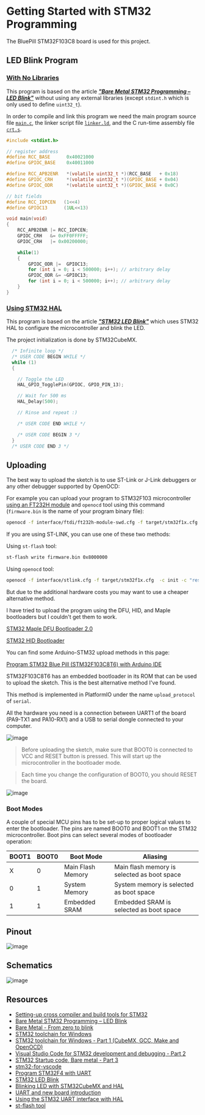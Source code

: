 # Getting Started with STM32 Programming

The BluePill STM32F103C8 board is used for this project.

## LED Blink Program

### [With No Libraries](blinky-no-lib) 

This program is based on the article ***["Bare Metal STM32 Programming – LED Blink"](https://freeelectron.ro/bare-metal-stm32-led-blink/)*** without using any external libraries (except `stdint.h` which is only used to define `uint32_t`).

In order to compile and link this program we need the main program source file [`main.c`](blinky-no-lib/src/main.c), the linker script file [`linker.ld`](blinky-no-lib/src/linker.ld), and the C run-time assembly file [`crt.s`](blinky-no-lib/src/crt.s).

```c
#include <stdint.h>

// register address
#define RCC_BASE      0x40021000
#define GPIOC_BASE    0x40011000

#define RCC_APB2ENR   *(volatile uint32_t *)(RCC_BASE   + 0x18)
#define GPIOC_CRH     *(volatile uint32_t *)(GPIOC_BASE + 0x04)
#define GPIOC_ODR     *(volatile uint32_t *)(GPIOC_BASE + 0x0C)

// bit fields
#define RCC_IOPCEN   (1<<4)
#define GPIOC13      (1UL<<13)

void main(void)
{
    RCC_APB2ENR |= RCC_IOPCEN;
    GPIOC_CRH   &= 0xFF0FFFFF;
    GPIOC_CRH   |= 0x00200000;

    while(1)
    {
        GPIOC_ODR |=  GPIOC13;
        for (int i = 0; i < 500000; i++); // arbitrary delay
        GPIOC_ODR &= ~GPIOC13;
        for (int i = 0; i < 500000; i++); // arbitrary delay
    }
}
```

### [Using STM32 HAL](blinky-hal)

This program is based on the article ***["STM32 LED Blink"](https://stm32world.com/wiki/STM32_LED_Blink)*** which uses STM32 HAL to configure the microcontroller and blink the LED.

The project initialization is done by STM32CubeMX.

```c
  /* Infinite loop */
  /* USER CODE BEGIN WHILE */
  while (1)
  {

	// Toggle the LED
	HAL_GPIO_TogglePin(GPIOC, GPIO_PIN_13);

	// Wait for 500 ms
	HAL_Delay(500);

	// Rinse and repeat :)

    /* USER CODE END WHILE */

    /* USER CODE BEGIN 3 */
  }
  /* USER CODE END 3 */
```

## Uploading

The best way to upload the sketch is to use ST-Link or J-Link debuggers or any other debugger supported by OpenOCD:

For example you can upload your program to STM32F103 microcontroller [using an FT232H module](https://github.com/m3y54m/cjmcu-ft232hq-programmer) and `openocd` tool using this command (`firmware.bin` is the name of your program binary file):

```bash
openocd -f interface/ftdi/ft232h-module-swd.cfg -f target/stm32f1x.cfg  -c init -c "reset halt" -c "flash write_image erase firmware.bin 0x08000000" -c "reset" -c shutdown
```

If you are using ST-LINK, you can use one of these two methods:

Using `st-flash` tool:

```bash
st-flash write firmware.bin 0x8000000
```
Using `openocd` tool:

```bash
openocd -f interface/stlink.cfg -f target/stm32f1x.cfg  -c init -c "reset halt" -c "flash write_image erase firmware.bin 0x08000000" -c "reset" -c shutdown
```

But due to the additional hardware costs you may want to use a cheaper alternative method.

I have tried to upload the program using the DFU, HID, and Maple bootloaders but I couldn't get them to work.

[STM32 Maple DFU Bootloader 2.0](https://github.com/rogerclarkmelbourne/STM32duino-bootloader/blob/master/binaries/generic_boot20_pc13.bin)

[STM32 HID Bootloader](https://github.com/Serasidis/STM32_HID_Bootloader/releases)

You can find some Arduino-STM32 upload methods in this page:

[Program STM32 Blue Pill (STM32F103C8T6) with Arduino IDE](https://www.sgbotic.com/index.php?dispatch=pages.view&page_id=48)

STM32F103C8T6 has an embedded bootloader in its ROM that can be used to upload the sketch. This is the best alternative method I've found.

This method is implemented in PlatformIO under the name `upload_protocol` of `serial`.

All the hardware you need is a connection between UART1 of the board (PA9-TX1 and PA10-RX1) and a USB to serial dongle connected to your computer.

![image](https://user-images.githubusercontent.com/1549028/213869831-610a84d2-9df3-4d2a-bf80-3e32a9a684b5.png)

> Before uploading the sketch, make sure that BOOT0 is connected to VCC and RESET button is pressed. This will start up the microcontroller in the bootloader mode.
 
> Each time you change the configuration of BOOT0, you should RESET the board.

![image](https://user-images.githubusercontent.com/1549028/213869836-5bc00653-19df-4bdc-853b-94aeb717bb58.png)

### Boot Modes

A couple of special MCU pins has to be set-up to proper logical values to enter the bootloader. The pins are named BOOT0 and BOOT1 on the STM32 microcontroller. Boot pins can select several modes of bootloader operation:

| BOOT1  | BOOT0  | Boot Mode         | Aliasing                                    |
| ------ | ------ | ----------------- | ------------------------------------------- |
| X      | 0      | Main Flash Memory | Main flash memory is selected as boot space |
| 0      | 1      | System Memory     | System memory is selected as boot space     |
| 1      | 1      | Embedded SRAM     | Embedded SRAM is selected as boot space     |

## Pinout

![image](https://user-images.githubusercontent.com/1549028/213869634-1ede5169-8cdf-4ff9-8a94-26daba5fbd69.png)

## Schematics

![image](https://user-images.githubusercontent.com/1549028/213869613-a7071a58-811e-42a3-b75f-5759ac5d6baa.png)

## Resources

- [Setting-up cross compiler and build tools for STM32](https://freeelectron.ro/arm-cross-compiler-tutorial-stm32/)
- [Bare Metal STM32 Programming – LED Blink](https://freeelectron.ro/bare-metal-stm32-led-blink/)
- [Bare Metal - From zero to blink](https://www.linuxembedded.fr/2021/02/bare-metal-from-zero-to-blink)
- [STM32 toolchain for Windows](https://embeddedgeek.net/posts/STM32-toolchain-for-windows/)
- [STM32 toolchain for Windows - Part 1 (CubeMX, GCC, Make and OpenOCD)](https://youtu.be/PxQw5_7yI8Q)
- [Visual Studio Code for STM32 development and debugging - Part 2](https://youtu.be/xaC5oWwzOt0)
- [STM32 Startup code, Bare metal - Part 3](https://youtu.be/7stymN3eYw0)
- [stm32-for-vscode](https://marketplace.visualstudio.com/items?itemName=bmd.stm32-for-vscode)
- [Program STM32F4 with UART](http://stm32f4-discovery.net/2014/09/program-stm32f4-with-uart/)
- [STM32 LED Blink](https://stm32world.com/wiki/STM32_LED_Blink)
- [Blinking LED with STM32CubeMX and HAL](https://wiki.st.com/stm32mcu/wiki/STM32StepByStep:Step2_Blink_LED)
- [UART and new board introduction](https://wiki.st.com/stm32mcu/wiki/STM32StepByStep:Step3_Introduction_to_the_UART)
- [Using the STM32 UART interface with HAL ](https://visualgdb.com/tutorials/arm/stm32/uart/hal/)
- [st-flash tool](https://github.com/stlink-org/stlink)
